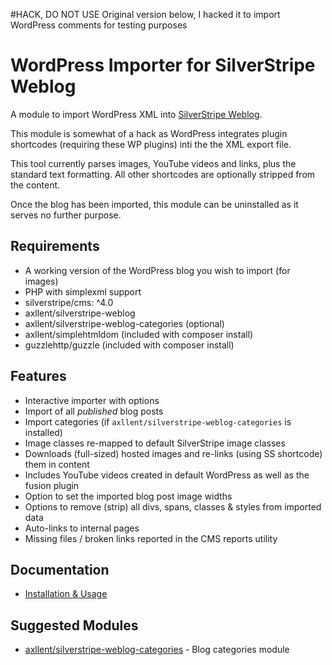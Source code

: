 #HACK, DO NOT USE
Original version below, I hacked it to import WordPress comments for testing purposes



# WordPress Importer for SilverStripe Weblog

A module to import WordPress XML into [SilverStripe Weblog](https://github.com/axllent/silverstripe-weblog).

This module is somewhat of a hack as WordPress integrates plugin shortcodes (requiring these WP plugins) inti the the XML export file.

This tool currently parses images, YouTube videos and links, plus the standard text formatting.
All other shortcodes are optionally stripped from the content.

Once the blog has been imported, this module can be uninstalled as it serves no further purpose.


## Requirements

- A working version of the WordPress blog you wish to import (for images)
- PHP with simplexml support
- silverstripe/cms: ^4.0
- axllent/silverstripe-weblog
- axllent/silverstripe-weblog-categories (optional)
- axllent/simplehtmldom (included with composer install)
- guzzlehttp/guzzle (included with composer install)


## Features

- Interactive importer with options
- Import of all _published_ blog posts
- Import categories (if `axllent/silverstripe-weblog-categories` is installed)
- Image classes re-mapped to default SilverStripe image classes
- Downloads (full-sized) hosted images and re-links (using SS shortcode) them in content
- Includes YouTube videos created in default WordPress as well as the fusion plugin
- Option to set the imported blog post image widths
- Options to remove (strip) all divs, spans, classes & styles from imported data
- Auto-links to internal pages
- Missing files / broken links reported in the CMS reports utility


## Documentation

- [Installation & Usage](docs/en/Installation.md)


## Suggested Modules

- [axllent/silverstripe-weblog-categories](https://github.com/axllent/silverstripe-weblog-categories) - Blog categories module

